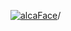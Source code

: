 [![alcaFace](https://camo.githubusercontent.com/2ee094c4af74cb0ec2e19388fccfb809837623e3/68747470733a2f2f7374617469632d63646e2e6a74766e772e6e65742f656d6f7469636f6e732f76312f3332383632362f312e30)](https://twitch.tv/Alca)/

<!--
# My "Popular" CodePens

<table>
	<tr>
		<th></th>
		<th>Title</th>
		<th>Last updated</th>
	</tr>
	<tr>
		<td><a href="https://codepen.io/Alca/pen/bGjBbxq" rel="nofollow"><img src="https://codepen.io/alca/pen/bGjBbxq/image/default.png" width="100" height="56.25"></a></td>
		<td><a href="https://codepen.io/Alca/pen/bGjBbxq" rel="nofollow">Simple Spring Animation</a></td>
		<td>Jan 5, 2023</td>
	</tr>
	<tr>
		<td><a href="https://codepen.io/Alca/pen/oNMzRPK" rel="nofollow"><img src="https://codepen.io/alca/pen/oNMzRPK/image/default.png" width="100" height="56.25"></a></td>
		<td><a href="https://codepen.io/Alca/pen/oNMzRPK" rel="nofollow">A Pen by Jacob Foster</a></td>
		<td>Jan 5, 2023</td>
	</tr>
	<tr>
		<td><a href="https://codepen.io/Alca/pen/WNKGRez" rel="nofollow"><img src="https://codepen.io/alca/pen/WNKGRez/image/default.png" width="100" height="56.25"></a></td>
		<td><a href="https://codepen.io/Alca/pen/WNKGRez" rel="nofollow">A Pen by Jacob Foster</a></td>
		<td>Jan 4, 2023</td>
	</tr>
	<tr>
		<td><a href="https://codepen.io/Alca/pen/rNrLwLN" rel="nofollow"><img src="https://codepen.io/alca/pen/rNrLwLN/image/default.png" width="100" height="56.25"></a></td>
		<td><a href="https://codepen.io/Alca/pen/rNrLwLN" rel="nofollow">Custom Puzzle</a></td>
		<td>Jan 2, 2023</td>
	</tr>
	<tr>
		<td><a href="https://codepen.io/Alca/pen/yLqJbpq" rel="nofollow"><img src="https://codepen.io/alca/pen/yLqJbpq/image/default.png" width="100" height="56.25"></a></td>
		<td><a href="https://codepen.io/Alca/pen/yLqJbpq" rel="nofollow">Difficult Square Rainbow Puzz...</a></td>
		<td>Jan 5, 2023</td>
	</tr>
	<tr>
		<td><a href="https://codepen.io/Alca/pen/RwBRpJz" rel="nofollow"><img src="https://codepen.io/alca/pen/RwBRpJz/image/default.png" width="100" height="56.25"></a></td>
		<td><a href="https://codepen.io/Alca/pen/RwBRpJz" rel="nofollow">Custom Puzzle</a></td>
		<td>Jan 2, 2023</td>
	</tr>
	<tr>
		<td><a href="https://codepen.io/Alca/pen/JjBKYOW" rel="nofollow"><img src="https://codepen.io/alca/pen/JjBKYOW/image/default.png" width="100" height="56.25"></a></td>
		<td><a href="https://codepen.io/Alca/pen/JjBKYOW" rel="nofollow">A Pen by Jacob Foster</a></td>
		<td>Jan 1, 2023</td>
	</tr>
	<tr>
		<td><a href="https://codepen.io/Alca/pen/MWByxGa" rel="nofollow"><img src="https://codepen.io/alca/pen/MWByxGa/image/default.png" width="100" height="56.25"></a></td>
		<td><a href="https://codepen.io/Alca/pen/MWByxGa" rel="nofollow">Twitch Following Count</a></td>
		<td>Dec 31, 2022</td>
	</tr>
	<tr>
		<td><a href="https://codepen.io/Alca/pen/xxJVEBB" rel="nofollow"><img src="https://codepen.io/alca/pen/xxJVEBB/image/default.png" width="100" height="56.25"></a></td>
		<td><a href="https://codepen.io/Alca/pen/xxJVEBB" rel="nofollow">Nurbs 3D rendering</a></td>
		<td>Dec 31, 2022</td>
	</tr>
	<tr>
		<td><a href="https://codepen.io/Alca/pen/zYLqBqB" rel="nofollow"><img src="https://codepen.io/alca/pen/zYLqBqB/image/default.png" width="100" height="56.25"></a></td>
		<td><a href="https://codepen.io/Alca/pen/zYLqBqB" rel="nofollow">A Pen by Jacob Foster</a></td>
		<td>Dec 29, 2022</td>
	</tr>
</table>

---

###### Last updated: Fri, 06 Jan 2023 05:01:16 GMT
-->
